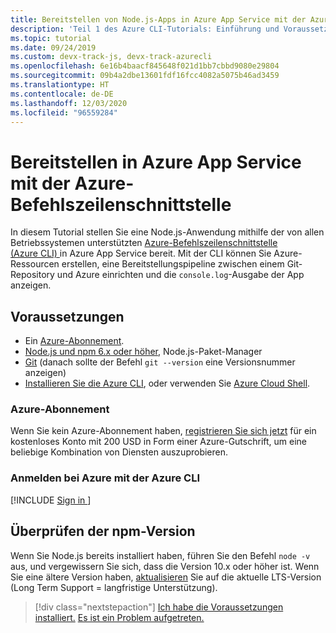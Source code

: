 ```yaml
---
title: Bereitstellen von Node.js-Apps in Azure App Service mit der Azure-Befehlszeilenschnittstelle
description: 'Teil 1 des Azure CLI-Tutorials: Einführung und Voraussetzungen'
ms.topic: tutorial
ms.date: 09/24/2019
ms.custom: devx-track-js, devx-track-azurecli
ms.openlocfilehash: 6e16b4baacf845648f021d1bb7cbbd9080e29804
ms.sourcegitcommit: 09b4a2dbe13601fdf16fcc4082a5075b46ad3459
ms.translationtype: HT
ms.contentlocale: de-DE
ms.lasthandoff: 12/03/2020
ms.locfileid: "96559284"
---
```

# <a name="deploy-to-azure-app-service-using-the-azure-cli"></a>Bereitstellen in Azure App Service mit der Azure-Befehlszeilenschnittstelle

In diesem Tutorial stellen Sie eine Node.js-Anwendung mithilfe der von allen Betriebssystemen unterstützten [Azure-Befehlszeilenschnittstelle (Azure CLI) ](/cli/azure/overview?view=azure-cli-latest) in Azure App Service bereit. Mit der CLI können Sie Azure-Ressourcen erstellen, eine Bereitstellungspipeline zwischen einem Git-Repository und Azure einrichten und die `console.log`-Ausgabe der App anzeigen.

## <a name="prerequisites"></a>Voraussetzungen

- Ein [Azure-Abonnement](#azure-subscription).
- [Node.js und npm 6.x oder höher](https://nodejs.org/en/download), Node.js-Paket-Manager
- [Git](https://git-scm.com/downloads) (danach sollte der Befehl `git --version` eine Versionsnummer anzeigen)
- [Installieren Sie die Azure CLI](/cli/azure/install-azure-cli), oder verwenden Sie [Azure Cloud Shell](https://shell.azure.com).

### <a name="azure-subscription"></a>Azure-Abonnement

Wenn Sie kein Azure-Abonnement haben, [registrieren Sie sich jetzt](https://azure.microsoft.com/free/?utm_source=campaign&utm_campaign=vscode-tutorial-node-git&mktingSource=vscode-tutorial-node-git) für ein kostenloses Konto mit 200 USD in Form einer Azure-Gutschrift, um eine beliebige Kombination von Diensten auszuprobieren.

### <a name="sign-in-to-azure-with-azure-cli"></a>Anmelden bei Azure mit der Azure CLI

[!INCLUDE [Sign in ](../azure-cli/includes/interactive-login.md)]

## <a name="check-npm-version"></a>Überprüfen der npm-Version

Wenn Sie Node.js bereits installiert haben, führen Sie den Befehl `node -v` aus, und vergewissern Sie sich, dass die Version 10.x oder höher ist. Wenn Sie eine ältere Version haben, [aktualisieren](https://nodejs.org/en/download/) Sie auf die aktuelle LTS-Version (Long Term Support = langfristige Unterstützung).

> [!div class="nextstepaction"]
> [Ich habe die Voraussetzungen installiert.](tutorial-vscode-azure-cli-node-02.md) [Es ist ein Problem aufgetreten.](https://www.research.net/r/PWZWZ52?tutorial=node-deployment&step=getting-started)
